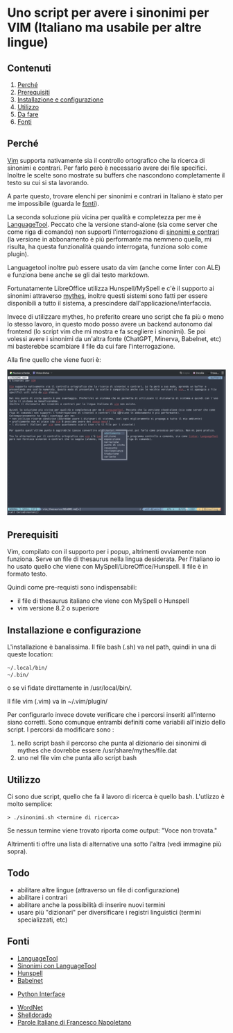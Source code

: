 # Uno script per avere i sinonimi per VIM (Italiano ma usabile per altre lingue)

## Contenuti
1. [Perché](#perche)
2. [Prerequisiti](#prereq)
3. [Installazione e configurazione](#install)
4. [Utilizzo](#use)
5. [Da fare](#todo)
6. [Fonti](#fonti)

<a name="perche"></a>
## Perché
[Vim](https://www.vim.org) supporta nativamente sia il controllo ortografico che la ricerca di sinonimi e contrari. Per farlo però è necessario avere dei file specifici. Inoltre le scelte sono mostrate su buffers che nascondono completamente il testo su cui si sta lavorando.

A parte questo, trovare elenchi per sinonimi e contrari in Italiano è stato per me impossibile (guarda le [fonti](#fonti)).
<!-- Il problema più grosso è però doversi appoggiare a files specifici usati solo da vim. Files che in Italiano comunque non ci sono. Preferirei un sistema che mi permetta di utilizzare il dizionario di sistema e quindi con l'uso tutto il sistema ne beneficerebbe.-->

La seconda soluzione più vicina per qualità e completezza per me è [LanguageTool](https://languagetool.org/it). Peccato che la versione stand-alone (sia come server che come riga di comando) non supporti l'interrogazione di [sinonimi e contrari](#ltsyn) (la versione in abbonamento è più performante ma nemmeno quella, mi risulta, ha questa funzionalità quando interrogata, funziona solo come plugin).

Languagetool inoltre può essere usato da vim (anche come linter con ALE) e funziona bene anche se gli dai testo markdown.

Fortunatamente LibreOffice utilizza Hunspell/MySpell e c'è il supporto ai sinonimi attraverso [mythes](https://github.com/hunspell/mythes), inoltre questi sistemi sono fatti per essere disponibili a tutto il sistema, a prescindere dall'applicazione/interfaccia.

Invece di utilizzare mythes, ho preferito creare uno script che fa più o meno lo stesso lavoro, in questo modo posso avere un backend autonomo dal frontend (lo script vim che mi mostra e fa scegliere i sinonimi). Se poi volessi avere i sinonimi da un'altra fonte (ChatGPT, Minerva, Babelnet, etc) mi basterebbe scambiare il file da cui fare l'interrogazione.

Alla fine quello che viene fuori è:

![Menu contestuale per termini in vim](./Sin-1.png)


<a name="prereq"></a>
## Prerequisiti
Vim, compilato con il supporto per i popup, altrimenti ovviamente non funziona.
Serve un file di thesaurus nella lingua desiderata. Per l'italiano io ho usato quello che viene con MySpell/LibreOffice/Hunspell. Il file è in formato testo.

Quindi come pre-requisti sono indispensabili:
* il file di thesaurus italiano che viene con MySpell o Hunspell
* vim versione 8.2 o superiore

<a name="install"></a>
## Installazione e configurazione

L'installazione è banalissima.
Il file bash (.sh) va nel path, quindi in una di queste location:  
```
~/.local/bin/
~/.bin/  
```
o se vi fidate direttamente in /usr/local/bin/.

Il file vim (.vim) va in ~/.vim/plugin/

Per configurarlo invece dovete verificare che i percorsi inseriti all'interno siano corretti. Sono comunque entrambi definiti come variabili all'inizio dello script. I percorsi da modificare sono :
1. nello script bash il percorso che punta al dizionario dei sinonimi di mythes che dovrebbe essere /usr/share/mythes/file.dat
2. uno nel file vim che punta allo script bash

<a name="use"></a>
## Utilizzo

Ci sono due script, quello che fa il lavoro di ricerca è quello bash. L'utlizzo è molto semplice:

```
> ./sinonimi.sh <termine di ricerca>
```

Se nessun termine viene trovato riporta come output: "Voce <termine di ricerca> non trovata."

Altrimenti ti offre una lista di alternative una sotto l'altra (vedi immagine più sopra).


<a name="todo"></a>
## Todo
* abilitare altre lingue (attraverso un file di configurazione)
* abilitare i contrari
* abilitare anche la possibilità di inserire nuovi termini
* usare più "dizionari" per diversificare i registri linguistici (termini specializzati, etc)

<a name="fonti"></a>
## Fonti
* [LanguageTool](https://languagetool.org/it)
* <a name="ltsyn"></a>[Sinonimi con LanguageTool](https://languagetool.org/insights/post/synonym-function/#:~:text=The%20synonym%20function%20is%20integrated,function%20in%20your%20global%20settings.)
* [Hunspell](https://hunspell.github.io/)
* [Babelnet](https://www.babelnet.org/guide)
 - [Python Interface](https://pypi.org/project/babelnet/)
* [WordNet](https://wordnet.princeton.edu/)
* [Shelldorado](http://www.shelldorado.com/)
* [Parole Italiane di Francesco Napoletano](https://github.com/napolux/paroleitaliane)

